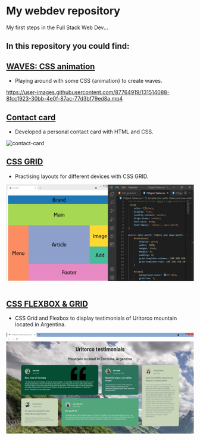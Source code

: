 # My webdev repository

My first steps in the Full Stack Web Dev...

## In this repository you could find:


## [WAVES: CSS animation](https://github.com/melisadigiacomo/webdev/tree/master/waves_CSSanimation)
* Playing around with some CSS {animation} to create waves.

https://user-images.githubusercontent.com/87764919/131514088-8fcc1923-30bb-4e0f-87ac-77d3bf79ed8a.mp4


## [Contact card](https://github.com/melisadigiacomo/webdev/tree/master/contact_card)
* Developed a personal contact card with HTML and CSS.

![contact-card](./contact-card/images/contact-card.jpg)&nbsp;


## [CSS GRID](https://github.com/melisadigiacomo/webdev/tree/master/CSSgrid)
* Practising layouts for different devices with CSS GRID.

![CSSGrid](./CSSgrid/images/CSSGrid.jpg)&nbsp;


## [CSS FLEXBOX & GRID](https://github.com/melisadigiacomo/webdev/tree/master/CSS_FLEXBOX%26GRID)
* CSS Grid and Flexbox to display testimonials of Uritorco mountain located in Argentina.

![CSSGrid](./CSS_FLEXBOX&GRID/images/Uritorco_testimonials.jpg)&nbsp;
